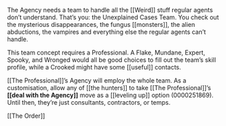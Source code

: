 
The Agency needs a team to handle all the [[Weird]] stuff regular agents don’t understand. That’s you: the Unexplained Cases Team. You check out the mysterious disappearances, the fungus [[monsters]], the alien abductions, the vampires and everything else the regular agents can’t handle.

This team concept requires a Professional. A Flake, Mundane, Expert, Spooky, and Wronged would all be good choices to fill out the team’s skill profile, while a Crooked might have some [[useful]] contacts.

[[The Professional]]’s Agency will employ the whole team. As a customisation, allow any of [[the hunters]] to take [[The Professional]]’s **[[deal with the Agency]]** move as a [[leveling up]] option (0000251869). Until then, they’re just consultants, contractors, or temps.

[[The Order]]
